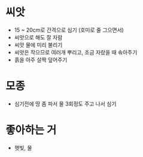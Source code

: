 # 씨앗
- 15 ~ 20cm로 간격으로 심기 (호미로 줄 그으면서)
- 씨앗으로 해도 잘 자람
- 씨앗 물에 미리 불리기
- 씨앗은 작으므로 여러개 뿌리고, 조금 자랐을 때 솎아주기
- 흙을 아주 살짝 덮어주기

# 모종
- 심기전에 땅 좀 파서 물 3회정도 주고 나서 심기

# 좋아하는 거
- 햇빛, 물